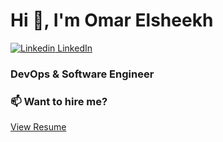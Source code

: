 # Hi 👋, I'm Omar Elsheekh
[![Linkedin](https://i.stack.imgur.com/gVE0j.png) LinkedIn](https://www.linkedin.com/in/omarelsheekh/)
### DevOps & Software Engineer
### 📫 Want to hire me?  
   [View Resume](/resume.md)
<!--
**omarelsheekh/omarelsheekh** is a ✨ _special_ ✨ repository because its `README.md` (this file) appears on your GitHub profile.

Here are some ideas to get you started:

- 🔭 I’m currently working on ...
- 🌱 I’m currently learning ...
- 👯 I’m looking to collaborate on ...
- 🤔 I’m looking for help with ...
- 💬 Ask me about ...
- 📫 How to reach me: ...
- 😄 Pronouns: ...
- ⚡ Fun fact: ...
-->

